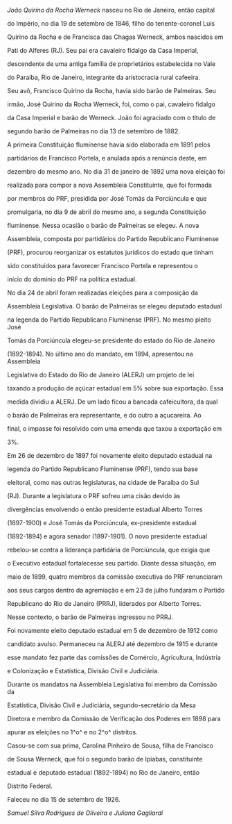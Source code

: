 

*João Quirino da Rocha Werneck* nasceu no Rio de Janeiro, então capital

do Império, no dia 19 de setembro de 1846, filho do tenente-coronel Luís

Quirino da Rocha e de Francisca das Chagas Werneck, ambos nascidos em

Pati do Alferes (RJ). Seu pai era cavaleiro fidalgo da Casa Imperial,

descendente de uma antiga família de proprietários estabelecida no Vale

do Paraíba, Rio de Janeiro, integrante da aristocracia rural cafeeira.

Seu avô, Francisco Quirino da Rocha, havia sido barão de Palmeiras. Seu

irmão, José Quirino da Rocha Werneck, foi, como o pai, cavaleiro fidalgo

da Casa Imperial e barão de Werneck. João foi agraciado com o título de

segundo barão de Palmeiras no dia 13 de setembro de 1882.



A primeira Constituição fluminense havia sido elaborada em 1891 pelos

partidários de Francisco Portela, e anulada após a renúncia deste, em

dezembro do mesmo ano. No dia 31 de janeiro de 1892 uma nova eleição foi

realizada para compor a nova Assembleia Constituinte, que foi formada

por membros do PRF, presidida por José Tomás da Porciúncula e que

promulgaria, no dia 9 de abril do mesmo ano, a segunda Constituição

fluminense. Nessa ocasião o barão de Palmeiras se elegeu. A nova

Assembleia, composta por partidários do Partido Republicano Fluminense

(PRF), procurou reorganizar os estatutos jurídicos do estado que tinham

sido constituídos para favorecer Francisco Portela e representou o

início do domínio do PRF na política estadual.



No dia 24 de abril foram realizadas eleições para a composição da

Assembleia Legislativa. O barão de Palmeiras se elegeu deputado estadual

na legenda do Partido Republicano Fluminense (PRF). No mesmo pleito José

Tomás da Porciúncula elegeu-se presidente do estado do Rio de Janeiro

(1892-1894). No último ano do mandato, em 1894, apresentou na Assembleia

Legislativa do Estado do Rio de Janeiro (ALERJ) um projeto de lei

taxando a produção de açúcar estadual em 5% sobre sua exportação. Essa

medida dividiu a ALERJ. De um lado ficou a bancada cafeicultora, da qual

o barão de Palmeiras era representante, e do outro a açucareira. Ao

final, o impasse foi resolvido com uma emenda que taxou a exportação em

3%.



Em 26 de dezembro de 1897 foi novamente eleito deputado estadual na

legenda do Partido Republicano Fluminense (PRF), tendo sua base

eleitoral, como nas outras legislaturas, na cidade de Paraíba do Sul

(RJ). Durante a legislatura o PRF sofreu uma cisão devido às

divergências envolvendo o então presidente estadual Alberto Torres

(1897-1900) e José Tomás da Porciúncula, ex-presidente estadual

(1892-1894) e agora senador (1897-1901). O novo presidente estadual

rebelou-se contra a liderança partidária de Porciúncula, que exigia que

o Executivo estadual fortalecesse seu partido. Diante dessa situação, em

maio de 1899, quatro membros da comissão executiva do PRF renunciaram

aos seus cargos dentro da agremiação e em 23 de julho fundaram o Partido

Republicano do Rio de Janeiro (PRRJ), liderados por Alberto Torres.

Nesse contexto, o barão de Palmeiras ingressou no PRRJ.



Foi novamente eleito deputado estadual em 5 de dezembro de 1912 como

candidato avulso. Permaneceu na ALERJ até dezembro de 1915 e durante

esse mandato fez parte das comissões de Comércio, Agricultura, Indústria

e Colonização e Estatística, Divisão Civil e Judiciária.



Durante os mandatos na Assembleia Legislativa foi membro da Comissão da

Estatística, Divisão Civil e Judiciária, segundo-secretário da Mesa

Diretora e membro da Comissão de Verificação dos Poderes em 1898 para

apurar as eleições no 1^o^ e no 2^o^ distritos.



Casou-se com sua prima, Carolina Pinheiro de Sousa, filha de Francisco

de Sousa Werneck, que foi o segundo barão de Ipiabas, constituinte

estadual e deputado estadual (1892-1894) no Rio de Janeiro, então

Distrito Federal.



Faleceu no dia 15 de setembro de 1926.



*Samuel Silva Rodrigues de Oliveira e Juliana Gagliardi*



